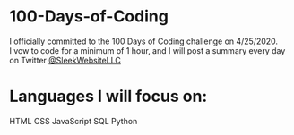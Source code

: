 # 100-Days-of-Coding
I officially committed to the 100 Days of Coding challenge on 4/25/2020.  
I vow to code for a minimum of 1 hour, and I will post a summary every day on Twitter [@SleekWebsiteLLC](https://twitter.com/SleekWebsiteLLC)
# Languages I will focus on:
HTML
CSS
JavaScript
SQL
Python

